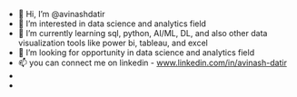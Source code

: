 - 👋 Hi, I’m @avinashdatir
- 👀 I’m interested in data science and analytics field
- 🌱 I’m currently learning sql, python, AI/ML, DL, and also other data visualization tools like power bi, tableau, and excel 
- 💞️ I’m looking for opportunity in data science and analytics field 
- 📫 you can connect me on linkedin - www.linkedin.com/in/avinash-datir
- 
- 

<!---
avinashdatir/avinashdatir is a ✨ special ✨ repository because its `README.md` (this file) appears on your GitHub profile.
You can click the Preview link to take a look at your changes.
--->
